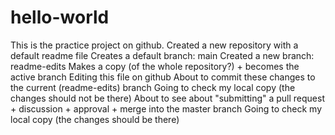 # hello-world

This is the practice project on github.
Created a new repository with a default readme file
Creates a default branch:  main
Created a new branch:  readme-edits
Makes a copy (of the whole repository?) + becomes the active branch
Editing this file on github
About to commit these changes to the current (readme-edits) branch
Going to check my local copy (the changes should not be there)
About to see about "submitting" a pull request + discussion + approval + merge into the master branch
Going to check my local copy (the changes should be there)
